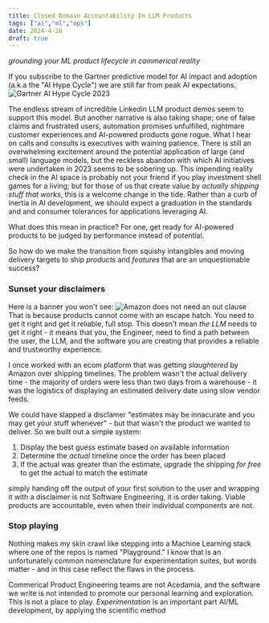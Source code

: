 ```yaml
---
title: Closed Domain Accountability In LLM Products
tags: ["ai","ml","ops"]
date: 2024-4-26
draft: true
---
```

_grounding your ML product lifecycle in commerical reality_

If you subscribe to the Gartner predictive model for AI impact and adoption (a.k.a the "AI Hype Cycle") we are still far from peak AI expectations.
![Gartner AI Hype Cycle 2023](https://emt.gartnerweb.com/ngw/globalassets/en/newsroom/images/graphs/swe-hc-image.png)

The endless stream of incredible Linkedin LLM product demos seem to support this model. But another narrative is also taking shape; one of false claims and frustrated users, automation promises unfulfilled, nightmare customer experiences and AI-powered products gone rogue. What I hear on calls and consults is executives with waining patience. There is still an overwhelming excitement around the potential application of large (and small) language models, but the reckless abandon with which AI initiatives were undertaken in 2023 seems to be sobering up. This impending reality check in the AI space is probably not your friend if you play investment shell games for a living; but for those of us that create value by _actually shipping stuff that works_, this is a welcome change in the tide. Rather than a curb of inertia in AI development, we should expect a graduation in the standards and and consumer tolerances for applications leveraging AI.

What does this mean in practice? For one, get ready for AI-powered products to be judged by performance instead of potential.  

So how do we make the transition from squishy intangibles and moving delivery targets to ship _products_ and _features_ that are an unquestionable success?

### Sunset your disclaimers
Here is a banner you won't see:
![Amazon does not need an out clause](images/unreliable_software.png)
That is because products cannot come with an escape hatch. You need to get it right and get it reliable, full stop. 
This doesn't mean _the LLM_ needs to get it right - it means that you, the Engineer, need to find a path between the user, the LLM, and the software you are creating that provides a reliable and trustworthy experience. 

I once worked with an ecom platform that was getting _slaughtered_ by Amazon over shipping timelines. The problem wasn't the actual delivery time - the majority of orders were less than two days from a warehouse - it was the logistics of displaying an estimated delivery date using slow vendor feeds. 

We could have slapped a disclamer "estimates may be innacurate and you may get your stuff whenever" - but that wasn't the product we wanted to deliver. So we built out a simple system: 

1. Display the best guess estimate based on available information
2. Determine the _actual_ timeline once the order has been placed
3. If the actual was greater than the estimate, upgrade the shipping _for free_ to get the actual to match the estimate

simply handing off the output of your first solution to the user and wrapping it with a disclaimer is not Software Engineering, it is order taking. Viable products are accountable, even when their individual components are not. 

### Stop playing
Nothing makes my skin crawl like stepping into a Machine Learning stack where one of the repos is named "Playground." I know that is an unfortunately common nomenclature for experimentation suites, but words matter - and in this case reflect the flaws in the process. 

Commerical Product Engineering teams are not Acedamia, and the software we write is not intended to promote our personal learning and exploration. This is not a place to play. _Experimentation_ is an important part AI/ML development, by applying the scientific method
<!--stackedit_data:
eyJoaXN0b3J5IjpbLTk2NjM1MjcxOCwxMDUyMzgzMjgyLDYxNj
Q3OTQ3Nyw2NjY1MzI1MTQsODM3MDc3MjMwLDEzNzc4NDk1MzQs
MTc5MzM0MjE3NCw4MTM0ODU4MjIsLTYxODIzNzc2NywxNzk2Nz
M3Njk2LC0xOTA5OTQwNzQ2LDE1ODI5NjY0NDMsNDUyNDM1NDI2
LC0xNTIzODk5MTU3LDg1OTY4NzI1MywtMTE5NzIwMjM5OF19
-->